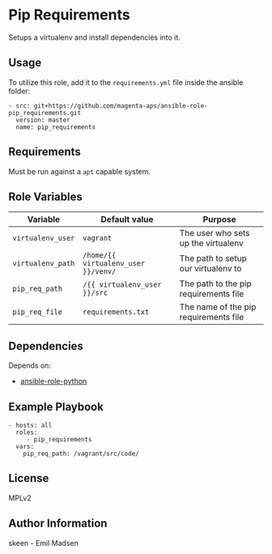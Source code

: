 Pip Requirements
================

Setups a virtualenv and install dependencies into it.

Usage
-----

To utilize this role, add it to the `requirements.yml` file inside the ansible folder:

    - src: git+https://github.com/magenta-aps/ansible-role-pip_requirements.git
      version: master
      name: pip_requirements

Requirements
------------

Must be run against a `apt` capable system.

Role Variables
--------------

| Variable          | Default value                       | Purpose                               |
| ----------------- | ----------------------------------- | ------------------------------------- |
| `virtualenv_user` | `vagrant`                           | The user who sets up the virtualenv   |
| `virtualenv_path` | `/home/{{ virtualenv_user }}/venv/` | The path to setup our virtualenv to   |
| `pip_req_path`    | `/{{ virtualenv_user }}/src`        | The path to the pip requirements file |
| `pip_req_file`    | `requirements.txt`                  | The name of the pip requirements file |

Dependencies
------------

Depends on:
* [ansible-role-python](https://github.com/magenta-aps/ansible-role-python)

Example Playbook
----------------

    - hosts: all
      roles:
         - pip_requirements
      vars:
        pip_req_path: /vagrant/src/code/

License
-------

MPLv2

Author Information
------------------

skeen - Emil Madsen
